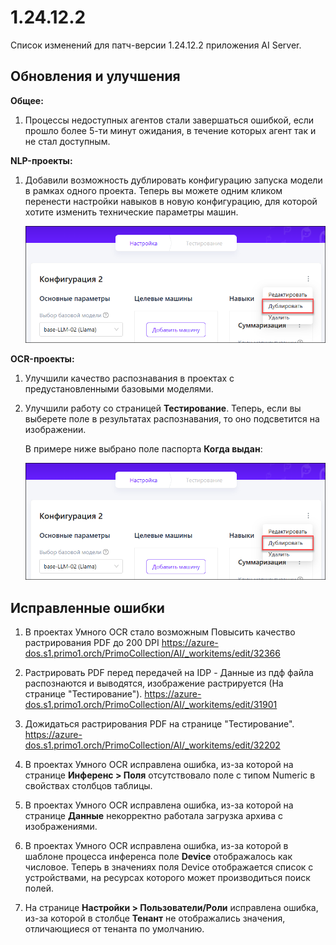 # 1.24.12.2

Список изменений для патч-версии 1.24.12.2 приложения AI Server.

## Обновления и улучшения 


**Общее:**

1. Процессы недоступных агентов стали завершаться ошибкой, если прошло более 5-ти минут ожидания, в течение которых агент так и не стал доступным.

**NLP-проекты:**

1. Добавили возможность дублировать конфигурацию запуска модели в рамках одного проекта. Теперь вы можете одним кликом перенести настройки навыков в новую конфигурацию, для которой хотите изменить технические параметры машин.

   ![](<../../../release-notes/resources/ai-server/duplicate-config.png>)
  

**OCR-проекты:**

1. Улучшили качество распознавания в проектах с предустановленными базовыми моделями. 
1. Улучшили работу со страницей **Тестирование**. Теперь, если вы выберете поле в результатах распознавания, то оно подсветится на изображении.

   В примере ниже выбрано поле паспорта **Когда выдан**:

   ![](<../../../release-notes/resources/ai-server/duplicate-config.png>)


## Исправленные ошибки

1. В проектах Умного OCR стало возможным Повысить качество растрирования PDF до 200 DPI
https://azure-dos.s1.primo1.orch/PrimoCollection/AI/_workitems/edit/32366

1. Растрировать PDF перед передачей на IDP - Данные из пдф файла распознаются и выводятся, изображение растрируется (На странице "Тестирование").
https://azure-dos.s1.primo1.orch/PrimoCollection/AI/_workitems/edit/31901

1. Дожидаться растрирования PDF на странице "Тестирование". https://azure-dos.s1.primo1.orch/PrimoCollection/AI/_workitems/edit/32202

1. В проектах Умного OCR исправлена ошибка, из-за которой на странице **Инференс > Поля** отсутствовало поле с типом Numeric в свойствах столбцов таблицы.
1. В проектах Умного OCR исправлена ошибка, из-за которой на странице **Данные** некорректно работала загрузка архива с изображениями. 
1. В проектах Умного OCR исправлена ошибка, из-за которой в шаблоне процесса инференса поле **Device** отображалось как числовое. Теперь в значениях поля Device отображается список с устройствами, на ресурсах которого может производиться поиск полей.
1. На странице **Настройки > Пользователи/Роли** исправлена ошибка, из-за которой в столбце **Тенант** не отображались значения, отличающиеся от тенанта по умолчанию.





